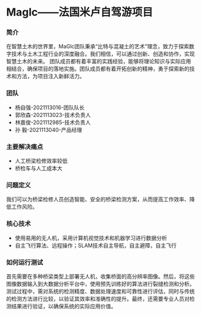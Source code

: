 ﻿# Maglc——法国米卢自驾游项目
### 简介
在智慧土木的世界里，MaGlc团队秉承“比特与混凝土的艺术”理念，致力于探索数字技术与土木工程行业的深度融合。我们相信，可以通过创新、创造和协作，实现智慧土木的未来。
团队成员都有着丰富的实践经验，能够将理论知识与实际应用相结合，确保项目的落地实施。团队成员都有着开拓创新的精神，勇于探索新的技术和方法，为项目注入新鲜活力。
### 团队
- 杨自强-2021113016-团队队长
- 郭欣森-2021113023-技术负责人
- 林嘉俊-2021112985-技术负责人
- 孙  毅-2021113040-产品经理
### 主要解决痛点
- 人工桥梁检修效率较低
- 桥检车与人工成本大
### 问题定义
我们可以为桥梁检修人员创造智能、安全的桥梁检测方案，从而提高工作效率、降低工作风险。
### 核心技术
- 使用易用的无人机，采用计算机视觉技术和机器学习进行数据分析
- 自主飞行算法、远程操作；SLAM技术自主导航，自主避障，自主飞行
### 如何运行测试
首先需要在多种桥梁类型上部署无人机，收集桥面的高分辨率图像。然后，将这些图像数据输入到大数据分析平台中，使用预先训练好的算法进行裂缝检测和分析。测试过程中，需对系统的检测精度、数据处理速度和可靠性进行评估，同时与传统的检测方法进行比较，以验证其效率和准确性的提升。最终，还需要专业人员对检测结果进行验证，以确保系统的实际应用价值。
